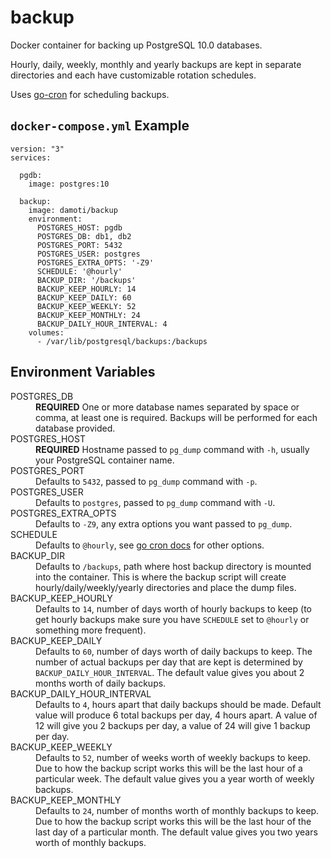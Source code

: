 # backup

Docker container for backing up PostgreSQL 10.0 databases.

Hourly, daily, weekly, monthly and yearly backups are kept in separate directories and each have customizable rotation schedules.

Uses [go-cron](https://github.com/odise/go-cron) for scheduling backups.

## `docker-compose.yml` Example

```
version: "3"
services:

  pgdb:
    image: postgres:10

  backup:
    image: damoti/backup
    environment:
      POSTGRES_HOST: pgdb
      POSTGRES_DB: db1, db2
      POSTGRES_PORT: 5432
      POSTGRES_USER: postgres
      POSTGRES_EXTRA_OPTS: '-Z9'
      SCHEDULE: '@hourly'
      BACKUP_DIR: '/backups'
      BACKUP_KEEP_HOURLY: 14
      BACKUP_KEEP_DAILY: 60
      BACKUP_KEEP_WEEKLY: 52
      BACKUP_KEEP_MONTHLY: 24
      BACKUP_DAILY_HOUR_INTERVAL: 4
    volumes:
      - /var/lib/postgresql/backups:/backups
```

## Environment Variables

<dl>
  <dt>POSTGRES_DB</dt>
  <dd><b>REQUIRED</b> One or more database names separated by space or comma, at least one is required. Backups will be performed for each database provided.</dd>

  <dt>POSTGRES_HOST</dt>
  <dd><b>REQUIRED</b> Hostname passed to <code>pg_dump</code> command with <code>-h</code>, usually your PostgreSQL container name.</dd>

  <dt>POSTGRES_PORT</dt>
  <dd>Defaults to <code>5432</code>, passed to <code>pg_dump</code> command with <code>-p</code>.</dd>

  <dt>POSTGRES_USER</dt>
  <dd>Defaults to <code>postgres</code>, passed to <code>pg_dump</code> command with <code>-U</code>.</dd>

  <dt>POSTGRES_EXTRA_OPTS</dt>
  <dd>Defaults to <code>-Z9</code>, any extra options you want passed to <code>pg_dump</code>.</dd>

  <dt>SCHEDULE</dt>
  <dd>Defaults to <code>@hourly</code>, see <a href="http://godoc.org/github.com/robfig/cron#hdr-Predefined_schedules">go cron docs</a> for other options.</dd>

  <dt>BACKUP_DIR</dt>
  <dd>Defaults to <code>/backups</code>, path where host backup directory is mounted into the container. This is where the backup script will create hourly/daily/weekly/yearly directories and place the dump files.</dd>

  <dt>BACKUP_KEEP_HOURLY</dt>
  <dd>Defaults to <code>14</code>, number of days worth of hourly backups to keep (to get hourly backups make sure you have <code>SCHEDULE</code> set to <code>@hourly</code> or something more frequent).</dd>

  <dt>BACKUP_KEEP_DAILY</dt>
  <dd>Defaults to <code>60</code>, number of days worth of daily backups to keep. The number of actual backups per day that are kept is determined by <code>BACKUP_DAILY_HOUR_INTERVAL</code>. The default value gives you about 2 months worth of daily backups.</dd>

  <dt>BACKUP_DAILY_HOUR_INTERVAL</dt>
  <dd>Defaults to <code>4</code>, hours apart that daily backups should be made. Default value will produce 6 total backups per day, 4 hours apart. A value of 12 will give you 2 backups per day, a value of 24 will give 1 backup per day.</dd>

  <dt>BACKUP_KEEP_WEEKLY</dt>
  <dd>Defaults to <code>52</code>, number of weeks worth of weekly backups to keep. Due to how the backup script works this will be the last hour of a particular week. The default value gives you a year worth of weekly backups.</dd>

  <dt>BACKUP_KEEP_MONTHLY</dt>
  <dd>Defaults to <code>24</code>, number of months worth of monthly backups to keep. Due to how the backup script works this will be the last hour of the last day of a particular month. The default value gives you two years worth of monthly backups.</dd>
</dl>
